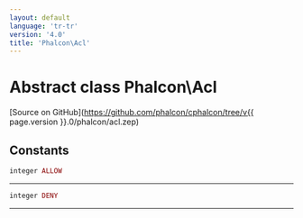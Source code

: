 ```yaml
---
layout: default
language: 'tr-tr'
version: '4.0'
title: 'Phalcon\Acl'
---
```

# Abstract class **Phalcon\Acl**

[Source on GitHub](https://github.com/phalcon/cphalcon/tree/v{{ page.version }}.0/phalcon/acl.zep)

## Constants

```php
integer ALLOW
```

* * *

```php
integer DENY
```

* * *